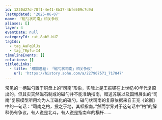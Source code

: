 ```yaml
---
id: 1220d27d-70f1-4e41-8b37-4bfe509c7d9d
lastUpdated: '2025-06-07'
name: 「磁勺状司南」相关争议
aliases: []
layer: 4
eventDate: null
categoryId: cat_8abY-bU7
tagIds:
  - tag_AaFqQlJs
  - tag_TRpfu-I4
timelineEvents: []
relations: []
titledLinks:
  - title: '相關連結: 「磁勺状司南」相关争议'
    url: 'https://history.sohu.com/a/227907571_717847'
---
```

常见的一柄磁勺置于铜盘上的“司南”形象，实际上是王振铎在上世纪40年代复原出的。但其实天然磁石制成的磁勺并不能准确指南，赠送苏联以及国博展出的“司南”复原模型所用均为人工磁化的磁勺。磁勺状司南的复原依据来自王充《论衡》中的一句话：“司南之杓，投之于地，其柢指南。”然而学界对于这句话中“杓”的解释仍有争议，有人说是北斗，有人说是指南车的横杆......
